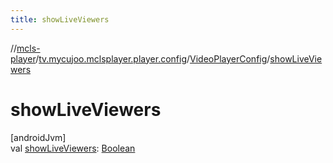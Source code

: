 ```yaml
---
title: showLiveViewers
---
```

//[mcls-player](../../../index.html)/[tv.mycujoo.mclsplayer.player.config](../index.html)/[VideoPlayerConfig](index.html)/[showLiveViewers](show-live-viewers.html)



# showLiveViewers



[androidJvm]\
val [showLiveViewers](show-live-viewers.html): [Boolean](https://kotlinlang.org/api/latest/jvm/stdlib/kotlin/-boolean/index.html)




